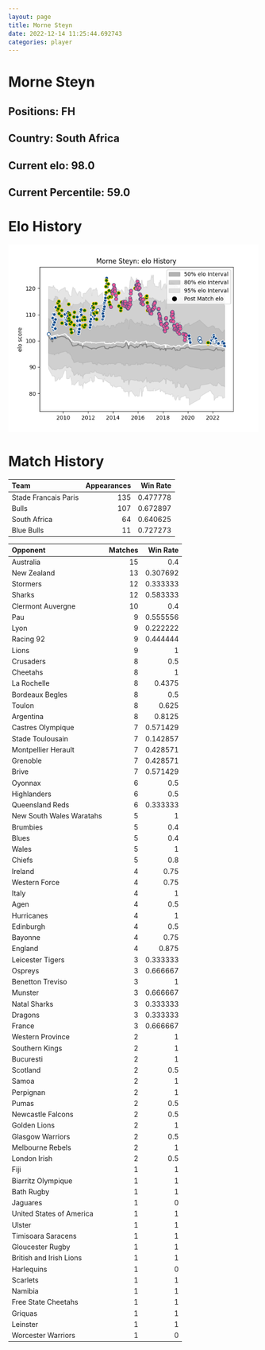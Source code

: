 ```yaml
---  
layout: page  
title: Morne Steyn  
date: 2022-12-14 11:25:44.692743  
categories: player  
---
```

# Morne Steyn

## Positions: FH

## Country: South Africa

## Current elo: 98.0

## Current Percentile: 59.0

# Elo History


![elo history](history_MorneSteyn.png)
# Match History


| Team                 |   Appearances |   Win Rate |
|:---------------------|--------------:|-----------:|
| Stade Francais Paris |           135 |   0.477778 |
| Bulls                |           107 |   0.672897 |
| South Africa         |            64 |   0.640625 |
| Blue Bulls           |            11 |   0.727273 |

| Opponent                 |   Matches |   Win Rate |
|:-------------------------|----------:|-----------:|
| Australia                |        15 |   0.4      |
| New Zealand              |        13 |   0.307692 |
| Stormers                 |        12 |   0.333333 |
| Sharks                   |        12 |   0.583333 |
| Clermont Auvergne        |        10 |   0.4      |
| Pau                      |         9 |   0.555556 |
| Lyon                     |         9 |   0.222222 |
| Racing 92                |         9 |   0.444444 |
| Lions                    |         9 |   1        |
| Crusaders                |         8 |   0.5      |
| Cheetahs                 |         8 |   1        |
| La Rochelle              |         8 |   0.4375   |
| Bordeaux Begles          |         8 |   0.5      |
| Toulon                   |         8 |   0.625    |
| Argentina                |         8 |   0.8125   |
| Castres Olympique        |         7 |   0.571429 |
| Stade Toulousain         |         7 |   0.142857 |
| Montpellier Herault      |         7 |   0.428571 |
| Grenoble                 |         7 |   0.428571 |
| Brive                    |         7 |   0.571429 |
| Oyonnax                  |         6 |   0.5      |
| Highlanders              |         6 |   0.5      |
| Queensland Reds          |         6 |   0.333333 |
| New South Wales Waratahs |         5 |   1        |
| Brumbies                 |         5 |   0.4      |
| Blues                    |         5 |   0.4      |
| Wales                    |         5 |   1        |
| Chiefs                   |         5 |   0.8      |
| Ireland                  |         4 |   0.75     |
| Western Force            |         4 |   0.75     |
| Italy                    |         4 |   1        |
| Agen                     |         4 |   0.5      |
| Hurricanes               |         4 |   1        |
| Edinburgh                |         4 |   0.5      |
| Bayonne                  |         4 |   0.75     |
| England                  |         4 |   0.875    |
| Leicester Tigers         |         3 |   0.333333 |
| Ospreys                  |         3 |   0.666667 |
| Benetton Treviso         |         3 |   1        |
| Munster                  |         3 |   0.666667 |
| Natal Sharks             |         3 |   0.333333 |
| Dragons                  |         3 |   0.333333 |
| France                   |         3 |   0.666667 |
| Western Province         |         2 |   1        |
| Southern Kings           |         2 |   1        |
| Bucuresti                |         2 |   1        |
| Scotland                 |         2 |   0.5      |
| Samoa                    |         2 |   1        |
| Perpignan                |         2 |   1        |
| Pumas                    |         2 |   0.5      |
| Newcastle Falcons        |         2 |   0.5      |
| Golden Lions             |         2 |   1        |
| Glasgow Warriors         |         2 |   0.5      |
| Melbourne Rebels         |         2 |   1        |
| London Irish             |         2 |   0.5      |
| Fiji                     |         1 |   1        |
| Biarritz Olympique       |         1 |   1        |
| Bath Rugby               |         1 |   1        |
| Jaguares                 |         1 |   0        |
| United States of America |         1 |   1        |
| Ulster                   |         1 |   1        |
| Timisoara Saracens       |         1 |   1        |
| Gloucester Rugby         |         1 |   1        |
| British and Irish Lions  |         1 |   1        |
| Harlequins               |         1 |   0        |
| Scarlets                 |         1 |   1        |
| Namibia                  |         1 |   1        |
| Free State Cheetahs      |         1 |   1        |
| Griquas                  |         1 |   1        |
| Leinster                 |         1 |   1        |
| Worcester Warriors       |         1 |   0        |
